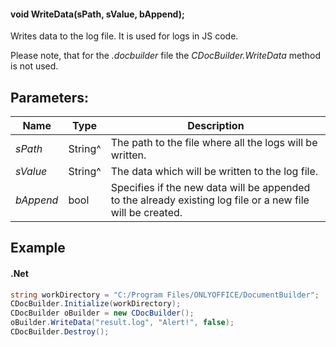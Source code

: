 #### void WriteData(sPath, sValue, bAppend);

Writes data to the log file. It is used for logs in JS code.

Please note, that for the *.docbuilder* file the *CDocBuilder.WriteData* method is not used.

## Parameters:

| Name      | Type    | Description                                                                                                |
| --------- | ------- | ---------------------------------------------------------------------------------------------------------- |
| *sPath*   | String^ | The path to the file where all the logs will be written.                                                   |
| *sValue*  | String^ | The data which will be written to the log file.                                                            |
| *bAppend* | bool    | Specifies if the new data will be appended to the already existing log file or a new file will be created. |

## Example

#### .Net

```c#
string workDirectory = "C:/Program Files/ONLYOFFICE/DocumentBuilder";
CDocBuilder.Initialize(workDirectory);
CDocBuilder oBuilder = new CDocBuilder();
oBuilder.WriteData("result.log", "Alert!", false);
CDocBuilder.Destroy();
```
